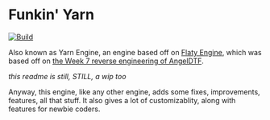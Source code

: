 # Funkin' Yarn
[![Build](https://github.com/CharlesCatYT/Funkin-Yarn/actions/workflows/build.yml/badge.svg)](https://github.com/CharlesCatYT/Funkin-Yarn/actions/workflows/build.yml)

Also known as Yarn Engine, an engine based off on [Flaty Engine](https://github.com/Stilic/FNF-FlatyEngine), which was based off on [the Week 7 reverse engineering of AngelDTF](https://github.com/AngelDTF/FNF-NewgroundsPort).

_this readme is still, STILL, a wip too_


Anyway, this engine, like any other engine, adds some fixes, improvements, features, all that stuff.
It also gives a lot of customizablity, along with features for newbie coders.
